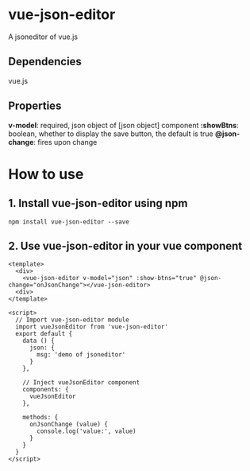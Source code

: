 # vue-json-editor
A jsoneditor of vue.js

## Dependencies
vue.js

## Properties
**v-model**: required, json object of [json object] component 
**:showBtns**: boolean, whether to display the save button, the default is true 
**@json-change**: fires upon change

# How to use
## 1. Install vue-json-editor using npm
```
npm install vue-json-editor --save
```
## 2. Use vue-json-editor in your vue component
```vue
<template>
  <div>
    <vue-json-editor v-model="json" :show-btns="true" @json-change="onJsonChange"></vue-json-editor>
  <div>
</template>

<script>
  // Import vue-json-editor module
  import vueJsonEditor from 'vue-json-editor'
  export default {
    data () {
      json: {
        msg: 'demo of jsoneditor'
      }
    },

    // Inject vueJsonEditor component
    components: {
      vueJsonEditor
    },

    methods: {
      onJsonChange (value) {
        console.log('value:', value)
      }
    }
  }
</script>
```

